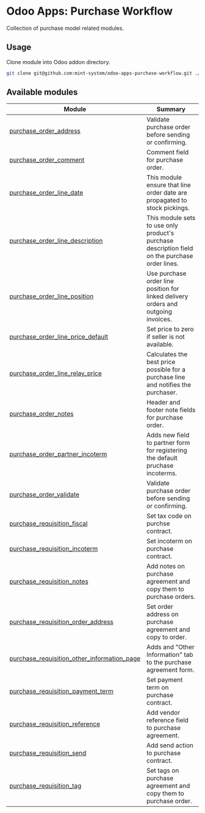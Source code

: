 # Odoo Apps: Purchase Workflow

Collection of purchase model related modules.

## Usage

Clone module into Odoo addon directory.

```bash
git clone git@github.com:mint-system/odoo-apps-purchase-workflow.git ./addons/purchase_workflow
```

## Available modules

| Module | Summary |
| --- | --- |
| [purchase_order_address](purchase_order_address) |         Validate purchase order before sending or confirming. |
| [purchase_order_comment](purchase_order_comment) |         Comment field for purchase order. |
| [purchase_order_line_date](purchase_order_line_date) |         This module ensure that line order date are propagated to stock pickings. |
| [purchase_order_line_description](purchase_order_line_description) |         This module sets to use only product's purchase description field on the purchase order lines. |
| [purchase_order_line_position](purchase_order_line_position) |         Use purchase order line position for linked delivery orders and outgoing invoices. |
| [purchase_order_line_price_default](purchase_order_line_price_default) |         Set price to zero if seller is not available. |
| [purchase_order_line_relay_price](purchase_order_line_relay_price) |         Calculates the best price possible for a purchase line and notifies the purchaser. |
| [purchase_order_notes](purchase_order_notes) |         Header and footer note fields for purchase order. |
| [purchase_order_partner_incoterm](purchase_order_partner_incoterm) |         Adds new field to partner form for registering the default pruchase incoterms. |
| [purchase_order_validate](purchase_order_validate) |         Validate purchase order before sending or confirming. |
| [purchase_requisition_fiscal](purchase_requisition_fiscal) |         Set tax code on purchse contract. |
| [purchase_requisition_incoterm](purchase_requisition_incoterm) |         Set incoterm on purchase contract. |
| [purchase_requisition_notes](purchase_requisition_notes) |         Add notes on purchase agreement and copy them to purchase orders. |
| [purchase_requisition_order_address](purchase_requisition_order_address) |         Set order address on purchase agreement and copy to order. |
| [purchase_requisition_other_information_page](purchase_requisition_other_information_page) |         Adds and "Other Information" tab to the purchase agreement form. |
| [purchase_requisition_payment_term](purchase_requisition_payment_term) |         Set payment term on purchase contract. |
| [purchase_requisition_reference](purchase_requisition_reference) |         Add vendor reference field to purchase agreement. |
| [purchase_requisition_send](purchase_requisition_send) |         Add send action to purchase contract. |
| [purchase_requisition_tag](purchase_requisition_tag) |         Set tags on purchase agreement and copy them to purchase order. |
